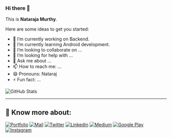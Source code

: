 ### Hi there 👋

This is **Nataraja Murthy**. <!-- is a ✨ _special_ ✨. -->

Here are some ideas to get you started:

- 🔭 I’m currently working on Backend.
- 🌱 I’m currently learning Android development.
- 👯 I’m looking to collaborate on ...
- 🤔 I’m looking for help with ...
- 💬 Ask me about ...
- 📫 How to reach me: ...
- 😄 Pronouns: Nataraj
- ⚡ Fun fact: ...


![GitHub Stats](https://github-readme-stats.vercel.app/api?username=yoursNataraj&show_icons=true&theme=dark)

*****
## 🔗 Know more about:

[![Portfolio](https://img.shields.io/badge/-Portfolio-black?style=for-the-badge&logo=google-chrome&logoColor=white)](https://natarajamurthy.github.io/)
[![Mail](https://img.shields.io/badge/-Say%20Hi!-black?style=for-the-badge&logo=gmail)](mailto:natraja.murthy@gmail.com)
[![Twitter](https://img.shields.io/badge/-Twitter-black?style=for-the-badge&logo=twitter)](https://twitter.com/yoursNataraj)
[![Linkedin](https://img.shields.io/badge/-LinkedIn-black?style=for-the-badge&logo=Linkedin)](https://www.linkedin.com/in/yoursNataraj/)
[![Medium](https://img.shields.io/badge/-Medium-black?style=for-the-badge&logo=Medium)](https://medium.com/@yoursNataraj)
[![Google Play](https://img.shields.io/badge/-Google%20Play-black?style=for-the-badge&logo=google-play)](https://play.google.com/store/apps/dev?id=0)
[![Instagram](https://img.shields.io/badge/-Instagram-black?style=for-the-badge&logo=instagram)](https://instagram.com/yoursNataraj/)
